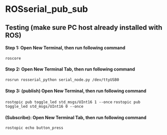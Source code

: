 # ROSserial_pub_sub
## Testing (make sure PC host already installed with ROS)
#### Step 1: Open New Terminal, then run following command
`roscore`
#### Step 2: Open New Terminal Tab, then run following command
`rosrun rosserial_python serial_node.py /dev/ttyUSB0`
#### Step 3: (publish) Open New Terminal, then run following command
`rostopic pub toggle_led std_msgs/UInt16 1 --once`
`rostopic pub toggle_led std_msgs/UInt16 0 --once`
#### (Subscribe): Open New Terminal Tab, then run following command
`rostopic echo button_press`
